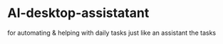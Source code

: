 # AI-desktop-assistatant
for automating & helping with daily tasks just like an assistant the tasks 
